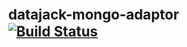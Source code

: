 # datajack-mongo-adaptor [![Build Status](https://travis-ci.org/sbtqa/datajack-mongo-adaptor.svg?branch=master)](https://travis-ci.org/sbtqa/datajack-mongo-adaptor)
